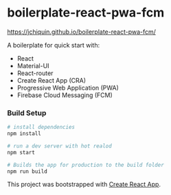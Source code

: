 # boilerplate-react-pwa-fcm
https://jchiquin.github.io/boilerplate-react-pwa-fcm/

A boilerplate for quick start with: 

- React
- Material-UI
- React-router
- Create React App (CRA)
- Progressive Web Application (PWA)
- Firebase Cloud Messaging (FCM)

### Build Setup

``` bash
# install dependencies
npm install

# run a dev server with hot realod
npm start

# Builds the app for production to the build folder
npm run build
```

This project was bootstrapped with [Create React App](https://github.com/facebook/create-react-app).
